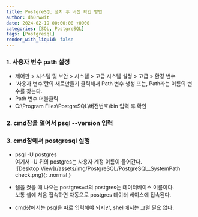 ```yaml
---
title: PostgreSQL 설치 후 버전 확인 방법
author: dh0rwwit
date: 2024-02-19 00:00:00 +0900
categories: [SQL, PostgreSQL]
tags: [Postgresql]
render_with_liquid: false
---
```


### 1. 사용자 변수 path 설정
- 제어판 > 시스템 및 보안 > 시스템 > 고급 시스템 설정 > 고급 > 환경 변수 <br>
- '사용자 변수'란의 새로만들기 클릭해서 Path 변수 생성 또는, Path라는 이름의 변수를 찾는다. <br>
- Path 변수 더블클릭 <br>
- C:\Program Files\PostgreSQL\버전번호\bin 입력 후 확인 <br>

### 2. cmd창을 열어서 psql --version 입력

### 3. cmd창에서 postgresql 실행
- psql -U postgres <br>
여기서 -U 뒤의 postgres는 사용자 계정 이름이 들어간다.<br>
![Desktop View](/assets/img/PostgreSQL/PostgreSQL_SystemPath check.png){: .normal }

- 쉘을 켰을 때 나오는 postgres=#의 postgres는 데이터베이스 이름이다.<br>
보통 쉘에 처음 접속하면 자동으로 postgres 데이터 베이스에 접속된다.
- cmd창에서는 psql을 따로 입력해야 되지만, shell에서는 그럴 필요 없다.
